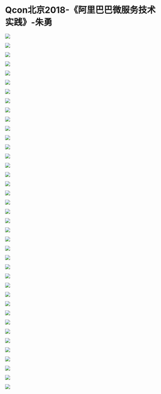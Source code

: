 # Qcon北京2018-《阿里巴巴微服务技术实践》-朱勇

![](https://raw.githubusercontent.com/hellojd2018/ms_document/master/Qcon/北京2018/images/朱勇/201905122103_4.png)


![](https://raw.githubusercontent.com/hellojd2018/ms_document/master/Qcon/北京2018/images/朱勇/201905122103_5.png)


![](https://raw.githubusercontent.com/hellojd2018/ms_document/master/Qcon/北京2018/images/朱勇/201905122103_6.png)


![](https://raw.githubusercontent.com/hellojd2018/ms_document/master/Qcon/北京2018/images/朱勇/201905122103_7.png)


![](https://raw.githubusercontent.com/hellojd2018/ms_document/master/Qcon/北京2018/images/朱勇/201905122103_8.png)


![](https://raw.githubusercontent.com/hellojd2018/ms_document/master/Qcon/北京2018/images/朱勇/201905122103_9.png)


![](https://raw.githubusercontent.com/hellojd2018/ms_document/master/Qcon/北京2018/images/朱勇/201905122103_10.png)


![](https://raw.githubusercontent.com/hellojd2018/ms_document/master/Qcon/北京2018/images/朱勇/201905122103_11.png)


![](https://raw.githubusercontent.com/hellojd2018/ms_document/master/Qcon/北京2018/images/朱勇/201905122103_12.png)


![](https://raw.githubusercontent.com/hellojd2018/ms_document/master/Qcon/北京2018/images/朱勇/201905122103_13.png)


![](https://raw.githubusercontent.com/hellojd2018/ms_document/master/Qcon/北京2018/images/朱勇/201905122103_14.png)


![](https://raw.githubusercontent.com/hellojd2018/ms_document/master/Qcon/北京2018/images/朱勇/201905122103_15.png)


![](https://raw.githubusercontent.com/hellojd2018/ms_document/master/Qcon/北京2018/images/朱勇/201905122103_16.png)


![](https://raw.githubusercontent.com/hellojd2018/ms_document/master/Qcon/北京2018/images/朱勇/201905122103_17.png)


![](https://raw.githubusercontent.com/hellojd2018/ms_document/master/Qcon/北京2018/images/朱勇/201905122103_18.png)


![](https://raw.githubusercontent.com/hellojd2018/ms_document/master/Qcon/北京2018/images/朱勇/201905122103_19.png)


![](https://raw.githubusercontent.com/hellojd2018/ms_document/master/Qcon/北京2018/images/朱勇/201905122103_20.png)


![](https://raw.githubusercontent.com/hellojd2018/ms_document/master/Qcon/北京2018/images/朱勇/201905122103_21.png)


![](https://raw.githubusercontent.com/hellojd2018/ms_document/master/Qcon/北京2018/images/朱勇/201905122103_22.png)


![](https://raw.githubusercontent.com/hellojd2018/ms_document/master/Qcon/北京2018/images/朱勇/201905122103_23.png)


![](https://raw.githubusercontent.com/hellojd2018/ms_document/master/Qcon/北京2018/images/朱勇/201905122103_24.png)


![](https://raw.githubusercontent.com/hellojd2018/ms_document/master/Qcon/北京2018/images/朱勇/201905122103_25.png)


![](https://raw.githubusercontent.com/hellojd2018/ms_document/master/Qcon/北京2018/images/朱勇/201905122103_26.png)


![](https://raw.githubusercontent.com/hellojd2018/ms_document/master/Qcon/北京2018/images/朱勇/201905122103_27.png)


![](https://raw.githubusercontent.com/hellojd2018/ms_document/master/Qcon/北京2018/images/朱勇/201905122103_28.png)


![](https://raw.githubusercontent.com/hellojd2018/ms_document/master/Qcon/北京2018/images/朱勇/201905122103_29.png)


![](https://raw.githubusercontent.com/hellojd2018/ms_document/master/Qcon/北京2018/images/朱勇/201905122103_30.png)


![](https://raw.githubusercontent.com/hellojd2018/ms_document/master/Qcon/北京2018/images/朱勇/201905122103_31.png)


![](https://raw.githubusercontent.com/hellojd2018/ms_document/master/Qcon/北京2018/images/朱勇/201905122103_32.png)


![](https://raw.githubusercontent.com/hellojd2018/ms_document/master/Qcon/北京2018/images/朱勇/201905122103_33.png)


![](https://raw.githubusercontent.com/hellojd2018/ms_document/master/Qcon/北京2018/images/朱勇/201905122103_34.png)


![](https://raw.githubusercontent.com/hellojd2018/ms_document/master/Qcon/北京2018/images/朱勇/201905122103_35.png)


![](https://raw.githubusercontent.com/hellojd2018/ms_document/master/Qcon/北京2018/images/朱勇/201905122103_36.png)


![](https://raw.githubusercontent.com/hellojd2018/ms_document/master/Qcon/北京2018/images/朱勇/201905122103_37.png)


![](https://raw.githubusercontent.com/hellojd2018/ms_document/master/Qcon/北京2018/images/朱勇/201905122103_38.png)


![](https://raw.githubusercontent.com/hellojd2018/ms_document/master/Qcon/北京2018/images/朱勇/201905122103_39.png)


![](https://raw.githubusercontent.com/hellojd2018/ms_document/master/Qcon/北京2018/images/朱勇/201905122103_40.png)


![](https://raw.githubusercontent.com/hellojd2018/ms_document/master/Qcon/北京2018/images/朱勇/201905122103_41.png)


![](https://raw.githubusercontent.com/hellojd2018/ms_document/master/Qcon/北京2018/images/朱勇/201905122103_42.png)


